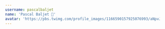 ```yaml
---
username: pascalbaljet
name: 'Pascal Baljet 🚀'
avatar: 'https://pbs.twimg.com/profile_images/1166590157925076993/aNpvJqRy_normal.jpg'
---
```

